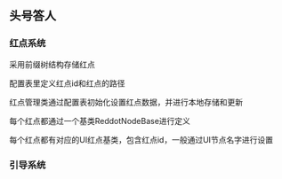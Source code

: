 ## 头号答人


### 红点系统
采用前缀树结构存储红点

配置表里定义红点id和红点的路径

红点管理类通过配置表初始化设置红点数据，并进行本地存储和更新

每个红点都通过一个基类ReddotNodeBase进行定义

每个红点都有对应的UI红点基类，包含红点id，一般通过UI节点名字进行设置


### 引导系统